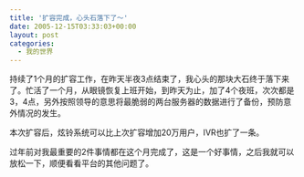 ```yaml
---
title: '扩容完成，心头石落下了～'
date: 2005-12-15T03:33:03+00:00
layout: post
categories:
  - 我的世界
---
```


持续了1个月的扩容工作，在昨天半夜3点结束了，我心头的那块大石终于落下来了。忙活了一个月，从眼镜恢复上班开始，到昨天为止，加了4个夜班，次次都是3，4点，另外按照领导的意思将最脆弱的两台服务器的数据进行了备份，预防意外情况的发生。

本次扩容后，炫铃系统可以比上次扩容增加20万用户，IVR也扩了一条。
<!--more-->

过年前对我最重要的2件事情都在这个月完成了，这是一个好事情，之后我就可以放松一下，顺便看看平台的其他问题了。